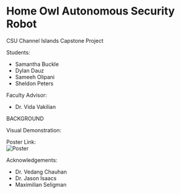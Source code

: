 # Home Owl Autonomous Security Robot

CSU Channel Islands Capstone Project <br>

Students: <br>
- Samantha Buckle <br>
- Dylan Dauz <br>
- Sameeh Olipani <br>
- Sheldon Peters <br>

Faculty Advisor: <br>
- Dr. Vida Vakilian

BACKGROUND <br>

Visual Demonstration: <br>

Poster Link: <br>
![Poster](https://github.com/SheldonPeters7/HomeOwl/Capstone_Project_Files/Poster/Spring2024_Poster_-_Samantha_Buckle,_Dylan_Dauz,_Sameeh_Olipani,_Sheldon_Peters_-_Dr._Vakilian.pptx.jpg?raw=true)

Acknowledgements: <br>
- Dr. Vedang Chauhan <br>
- Dr. Jason Isaacs <br>
- Maximilian Seligman <br>
